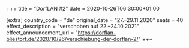 +++
title = "DorfLAN #2"
date = 2020-10-26T06:30:00+01:00

[extra]
country_code = "de"
original_date = "27.–29.11.2020"
seats = 40
effect_description = "verschoben auf 22.–24.10.2021"
effect_announcement_url = "https://dorflan-bliestorf.de/2020/10/26/verschiebung-der-dorflan-2/"
+++
